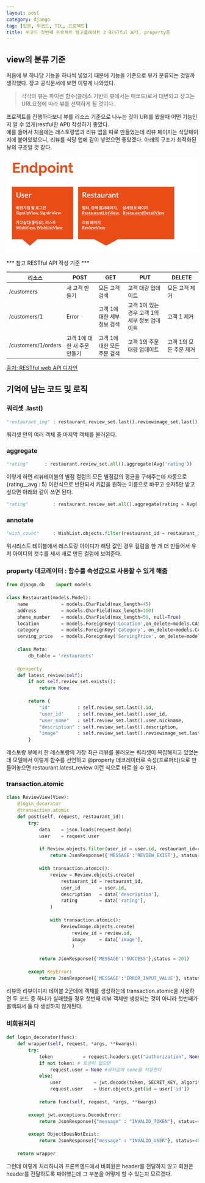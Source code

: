 ```yaml
---
layout: post
category: django
tag: [입문, 위코드, TIL, 프로젝트]
title: 위코드 첫번째 프로젝트 탱고플레이트 2 RESTful API, property등
---
```


## view의 분류 기준

처음에 뷰 하나당 기능을 하나씩 넣었기 때문에 기능을 기준으로 뷰가 분류되는 것일까 생각했다. 
장고 공식문서에 보면 이렇게 나와있다.

> 각각의 뷰는 파이썬 함수(클래스 기반의 뷰에서는 매쏘드)로서 대변되고 장고는 URL요청에 따라 뷰를 선택하게 될 것이다.

프로젝트를 진행하다보니 뷰를 리소스 기준으로 나누는 것이 URI를 봤을때 어떤 기능인 지 알 수 있게(restful한 API) 작성하기 좋았다.  
예를 들어서 처음에는 레스토랑앱과 리뷰 앱을 따로 만들었는데 리뷰 페이지는 식당페이지에 붙어있었으니, 리뷰를 식당 앱에 같이 넣었으면 좋았겠다. 아래의 구조가 최적화된 뷰의 구조일 것 같다. 

![추천 엔드포인트](/public/img/view_endpoint.png)

*** 참고 RESTful API 작성 기준 ***

<table>
  <thead>
    <tr>
      <th>리소스</th>
      <th>POST</th>
      <th>GET</th>
      <th>PUT</th>
      <th>DELETE</th>
    </tr>
  </thead>
  <tbody>
    <tr>
      <td>/customers</td>
      <td>새 고객 만들기</td>
      <td>모든 고객 검색</td>
      <td>고객 대량 업데이트</td>
      <td>모든 고객 제거</td>
    </tr>
    <tr>
      <td>/customers/1</td>
      <td>Error</td>
      <td>고객 1에 대한 세부 정보 검색</td>
      <td>고객 1이 있는 경우 고객 1의 세부 정보 업데이트</td>
      <td>고객 1 제거</td>
    </tr>
    <tr>
      <td>/customers/1/orders</td>
      <td>고객 1에 대한 새 주문 만들기</td>
      <td>고객 1에 대한 모든 주문 검색</td>
      <td>고객 1의 주문 대량 업데이트</td>
      <td>고객 1의 모든 주문 제거</td>
    </tr>
  </tbody>
</table>

[출처: RESTful web API 디자인](https://docs.microsoft.com/ko-kr/azure/architecture/best-practices/api-design)

## 기억에 남는 코드 및 로직 

### 쿼리셋 .last()
```python
"restaurant_img" : restaurant.review_set.last().reviewimage_set.last().image,
```
쿼리셋 안의 여러 객체 중 마지막 객체를 불러온다.

### aggregate
```python
"rating"      : restaurant.review_set.all().aggregate(Avg('rating'))
```
이렇게 하면 리뷰테이블의 별점 컬럼의 모든 별점값의 평균을 구해주는데 자동으로 {rating__avg : 5} 이런식으로 반환되서 키값을 원하는 이름으로 바꾸고 숫자5만 받고 싶으면 아래와 같이 쓰면 된다. 

```python
"rating"         : restaurant.review_set.all().aggregate(rating = Avg('rating'))['rating']
```

### annotate
```python
"wish_count"     : WishList.objects.filter(restaurant_id = restaurant_id).annotate(cnt=Count('user_id')).count(),
```
위시리스트 테이블에서 레스토랑 아이디가 해당 값인 경우 컬럼을 한 개 더 만들어서 유저 아이디의 갯수를 세서 새로 만든 컬럼에 보여준다.

### property 데코레이터 : 함수를 속성값으로 사용할 수 있게 해줌 
```python
from django.db    import models

class Restaurant(models.Model):
    name            = models.CharField(max_length=45)
    address         = models.CharField(max_length=100)
    phone_number    = models.CharField(max_length=50, null=True)
    location        = models.ForeignKey('Location',on_delete=models.CASCADE)
    category        = models.ForeignKey('Category', on_delete=models.CASCADE)
    serving_price   = models.ForeignKey('ServingPrice', on_delete=models.CASCADE)

    class Meta:
        db_table = 'restaurants'
    
    @property
    def latest_review(self):
        if not self.review_set.exists():
            return None

        return {
            "id"          : self.review_set.last().id,
            "user_id"     : self.review_set.last().user_id,
            "user_name"   : self.review_set.last().user.nickname,
            "description" : self.review_set.last().description,
            "image"       : self.review_set.last().reviewimage_set.last().image
        }
```
레스토랑 뷰에서 한 레스토랑의 가장 최근 리뷰를 불러오는 쿼리셋이 복잡해지고 있었는데 모델에서 이렇게 함수를 선언하고 
@property 데코레이터로 속성(프로퍼티)으로 만들어놓으면 restaurant.latest_review 이런 식으로 바로 쓸 수 있다.

### transaction.atomic
```python
class ReviewView(View):
    @login_decorator
    @transaction.atomic
    def post(self, request, restaurant_id):
        try:
            data    = json.loads(request.body)
            user    = request.user

            if Review.objects.filter(user_id = user.id, restaurant_id=restaurant_id).exists():
                return JsonResponse({'MESSAGE':'REVIEW_EXIST'}, status=400)

            with transaction.atomic():
                review = Review.objects.create(
                    restaurant_id = restaurant_id,
                    user_id       = user.id,
                    description   = data['description'],
                    rating        = data['rating'],
                )

                with transaction.atomic():
                    ReviewImage.objects.create(
                        review_id = review.id,
                        image     = data['image'],
                        )

            return JsonResponse({'MESSAGE':'SUCCESS'},status = 201)
    
        except KeyError:
            return JsonResponse({'MESSAGE':'ERROR_INPUT_VALUE'}, status=404) 
```
리뷰와 리뷰이미지 테이블 2군데에 객체를 생성하는데 transaction.atomic을 사용하면 두 코드 중 하나가 실패했을 경우 첫번째 리뷰 객체만 생성되는 것이 아니라 첫번째가 롤백되서 둘 다 생성하지 않게된다. 


### 비회원처리

```python
def login_decorator(func):
    def wrapper(self, request, *args, **kwargs):
        try:
            token           = request.headers.get("authorization", None)
            if not token: # 토큰이 없으면 
                request.user = None #유저값에 none을 저장한다
            else:
                user            = jwt.decode(token, SECRET_KEY, algorithms='HS256')
                request.user    = User.objects.get(id = user['id'])

            return func(self, request, *args, **kwargs)

        except jwt.exceptions.DecodeError:
            return JsonResponse({"message" : "INVALID_TOKEN"}, status=400)

        except ObjectDoesNotExist:
            return JsonResponse({"message" : "INVALID_USER"}, status=400)

    return wrapper 

```
그런데 이렇게 처리하니까 프론트엔드에서 비회원은 header를 전달하지 않고 회원은 header를 전달하도록 짜야했는데 그 부분을 어떻게 할 수 있는지 모르겠다.
